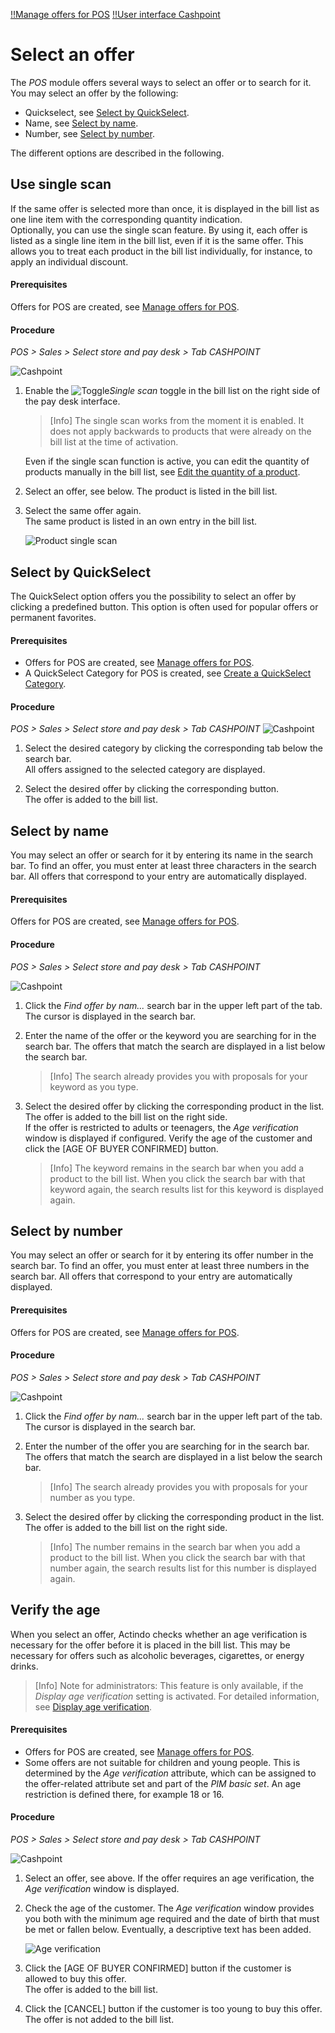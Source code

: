 [!!Manage offers for POS](../Integration/07_ManageOffers.md)
[!!User interface Cashpoint](../UserInterface/01a_Cashpoint.md)

# Select an offer

The *POS* module offers several ways to select an offer or to search for it.
You may select an offer by the following:
- Quickselect, see [Select by QuickSelect](#select-by-quickselect).
- Name, see [Select by name](#select-by-name).
- Number, see [Select by number](#select-by-number).

The different options are described in the following.

## Use single scan

If the same offer is selected more than once, it is displayed in the bill list as one line item with the corresponding quantity indication.     
Optionally, you can use the single scan feature. By using it, each offer is listed as a single line item in the bill list, even if it is the same offer. This allows you to treat each product in the bill list individually, for instance, to apply an individual discount.

#### Prerequisites

Offers for POS are created, see [Manage offers for POS](../Integration/07_ManageOffers.md).

#### Procedure

*POS > Sales > Select store and pay desk > Tab CASHPOINT*

![Cashpoint](../../Assets/Screenshots/POS/Sales/Cashpoint/Cashpoint.png "[Cashpoint]")

1. Enable the ![Toggle](../../Assets/Icons/Toggle.png "[Toggle]")*Single scan* toggle in the bill list on the right side of the pay desk interface.   

    > [Info] The single scan works from the moment it is enabled. It does not apply backwards to products that were already on the bill list at the time of activation.

    Even if the single scan function is active, you can edit the quantity of products manually in the bill list, see [Edit the quantity of a product](./03_EditBillList.md#edit-the-quantity-of-a-product).

2. Select an offer, see below. 
    The product is listed in the bill list.

3. Select the same offer again.   
    The same product is listed in an own entry in the bill list.

    ![Product single scan](../../Assets/Screenshots/POS/Sales/Cashpoint/ProductSingleScan.png "[Product single scan]")



## Select by QuickSelect

The QuickSelect option offers you the possibility to select an offer by clicking a predefined button. This option is often used for popular offers or permanent favorites.

#### Prerequisites

- Offers for POS are created, see [Manage offers for POS](../Integration/07_ManageOffers.md).
- A QuickSelect Category for POS is created, see [Create a QuickSelect Category](../Integration/07_ManageOffers.md#create-a-quickselect-category).

#### Procedure

*POS > Sales > Select store and pay desk > Tab CASHPOINT*
![Cashpoint](../../Assets/Screenshots/POS/Sales/Cashpoint/Cashpoint.png "[Cashpoint]")

1. Select the desired category by clicking the corresponding tab below the search bar.  
    All offers assigned to the selected category are displayed.

2. Select the desired offer by clicking the corresponding button.   
    The offer is added to the bill list.   
    


## Select by name

You may select an offer or search for it by entering its name in the search bar. To find an offer, you must enter at least three characters in the search bar. All offers that correspond to your entry are automatically displayed.

#### Prerequisites

Offers for POS are created, see [Manage offers for POS](../Integration/07_ManageOffers.md).

#### Procedure

*POS > Sales > Select store and pay desk > Tab CASHPOINT*

![Cashpoint](../../Assets/Screenshots/POS/Sales/Cashpoint/Cashpoint.png "[Cashpoint]")

1. Click the *Find offer by nam...* search bar in the upper left part of the tab.  
    The cursor is displayed in the search bar.

2. Enter the name of the offer or the keyword you are searching for in the search bar.
    The offers that match the search are displayed in a list below the search bar.

    > [Info] The search already provides you with proposals for your keyword as you type.

3. Select the desired offer by clicking the corresponding product in the list.   
    The offer is added to the bill list on the right side.   
    If the offer is restricted to adults or teenagers, the *Age verification* window is displayed if configured. Verify the age of the customer and click the [AGE OF BUYER CONFIRMED] button.

    > [Info] The keyword remains in the search bar when you add a product to the bill list. When you click the search bar with that keyword again, the search results list for this keyword is displayed again.



## Select by number

You may select an offer or search for it by entering its offer number in the search bar. To find an offer, you must enter at least three numbers in the search bar. All offers that correspond to your entry are automatically displayed.
<!---Ist das die Offer ID, SKU  oder was ist das für eine Nummer?-->

#### Prerequisites

Offers for POS are created, see [Manage offers for POS](../Integration/07_ManageOffers.md).

#### Procedure

*POS > Sales > Select store and pay desk > Tab CASHPOINT* 

![Cashpoint](../../Assets/Screenshots/POS/Sales/Cashpoint/Cashpoint.png "[Cashpoint]")

1. Click the *Find offer by nam...* search bar in the upper left part of the tab.  
    The cursor is displayed in the search bar.

2. Enter the number of the offer you are searching for in the search bar.
    The offers that match the search are displayed in a list below the search bar.

    > [Info] The search already provides you with proposals for your number as you type.


3. Select the desired offer by clicking the corresponding product in the list.   
    The offer is added to the bill list on the right side.   
    
    > [Info] The number remains in the search bar when you add a product to the bill list. When you click the search bar with that number again, the search results list for this number is displayed again.



## Verify the age

When you select an offer, Actindo checks whether an age verification is necessary for the offer before it is placed in the bill list. This may be necessary for offers such as alcoholic beverages, cigarettes, or energy drinks.   
>[Info] Note for administrators: This feature is only available, if the *Display age verification* setting is activated. For detailed information, see [Display age verification](../UserInterface/02a_GlobalSettings.md#display-age-verification).


#### Prerequisites

- Offers for POS are created, see [Manage offers for POS](../Integration/07_ManageOffers.md).
- Some offers are not suitable for children and young people. This is determined by the *Age verification* attribute, which can be assigned to the offer-related attribute set and part of the *PIM basic set*. An age restriction is defined there, for example 18 or 16. 

#### Procedure

*POS > Sales > Select store and pay desk > Tab CASHPOINT* 

![Cashpoint](../../Assets/Screenshots/POS/Sales/Cashpoint/Cashpoint.png "[Cashpoint]")

1. Select an offer, see above.
    If the offer requires an age verification, the *Age verification* window is displayed.

2. Check the age of the customer. The *Age verification* window provides you both with the minimum age required and the date of birth that must be met or fallen below. Eventually, a descriptive text has been added.

    ![Age verification](../../Assets/Screenshots/POS/Sales/Cashpoint/AgeVerification.png "[Age verification]")
    <!---Screenshot neu machen-->

3. Click the [AGE OF BUYER CONFIRMED] button if the customer is allowed to buy this offer.  
    The offer is added to the bill list.

4. Click the [CANCEL] button if the customer is too young to buy this offer.   
    The offer is not added to the bill list.



